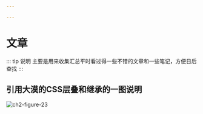 ```yaml
---

---
```


# 文章

::: tip 说明
主要是用来收集汇总平时看过得一些不错的文章和一些笔记，方便日后查找
:::



## 引用大漠的CSS层叠和继承的一图说明

![ch2-figure-23](/ch2-figure-23.png)

